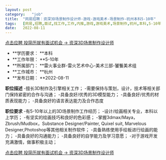```yaml
---
layout:	post
category:	"job"
title:	"网易招聘：资深3D场景制作设计师-游戏-游戏美术-场景制作-杭州本科5-10年"
tags:	[网易,招聘,面试,找工作,工作,内推,游戏,游戏美术,场景制作,杭州,本科,5-10年]
date:	2022-08-11
---
```


[点击应聘 投简历就有面试机会 -> 资深3D场景制作设计师](http://mobile.bole.netease.com/bole/boleDetail?id=42188&employeeId=346f03c3cda5f04c&key=all)



- **学历要求： **本科
- **工作年限： **5-10年
- **所属部门： **雷火事业群-雷火艺术中心-美术三部-饕餮美术组
- **工作城市： **杭州
- **发布日期： **2022-08-11



**职位描述**
-擅长3D制作及引擎相关工作；
-需要保持与策划，设计，技术等相关部门保持紧密的合作与沟通；
-具备良好/优秀的3D模型能力；
-具备良好/优秀的材质表现能力；
-具备良好的语言表达能力及合作态度



**职位要求**
-有5-10年以上的3D场景制作工作经历；
-设计/绘画相关专业，本科以上学历；
-有坚实的绘画技巧和良好的色彩感；
-掌握3dmax/Maya，Zbrush/Mudbox，Substance Designer/Painter, Quixel suit, Marvelous Designer,Photoshop等其他相关制作软件；
-具备熟练使用手绘板进行绘画的能力；
-具备良好的沟通能力；
-具备良好的自学能力及学习意愿；
-对于游戏开发充满激情，做事积极主动；



[点击应聘 投简历就有面试机会 -> 资深3D场景制作设计师](http://mobile.bole.netease.com/bole/boleDetail?id=42188&employeeId=346f03c3cda5f04c&key=all)
